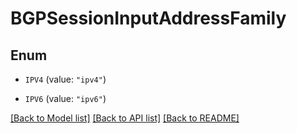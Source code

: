 # BGPSessionInputAddressFamily

## Enum


* `IPV4` (value: `"ipv4"`)

* `IPV6` (value: `"ipv6"`)


[[Back to Model list]](../README.md#documentation-for-models) [[Back to API list]](../README.md#documentation-for-api-endpoints) [[Back to README]](../README.md)


